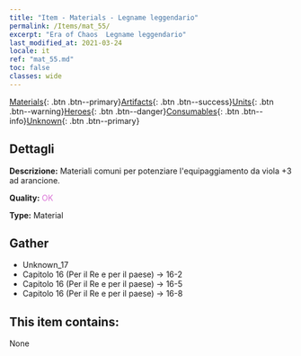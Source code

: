 ```yaml
---
title: "Item - Materials - Legname leggendario"
permalink: /Items/mat_55/
excerpt: "Era of Chaos  Legname leggendario"
last_modified_at: 2021-03-24
locale: it
ref: "mat_55.md"
toc: false
classes: wide
---
```

 [Materials](/it/Items/){: .btn .btn--primary}[Artifacts](/it/Items/Artifacts/){: .btn .btn--success}[Units](/it/Items/Units/){: .btn .btn--warning}[Heroes](/it/Items/Heroes/){: .btn .btn--danger}[Consumables](/it/Items/Consumables/){: .btn .btn--info}[Unknown](/it/Items/Unknown/){: .btn .btn--primary}

## Dettagli
 **Descrizione:** Materiali comuni per potenziare l'equipaggiamento da viola +3 ad arancione.

 **Quality:** <span style="color: #DA70D6">OK</span>

 **Type:** Material

## Gather

*    Unknown_17 
*    Capitolo 16 (Per il Re e per il paese) -> 16-2 
*    Capitolo 16 (Per il Re e per il paese) -> 16-5 
*    Capitolo 16 (Per il Re e per il paese) -> 16-8 

## This item contains:

  None


